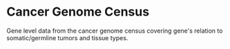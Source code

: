 # Cancer Genome Census

Gene level data from the cancer genome census covering gene's relation to somatic/germline
tumors and tissue types.